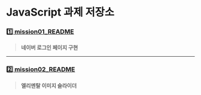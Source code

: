 # JavaScript 과제 저장소

### [1️⃣ mission01_README](https://github.com/M-Moong/js-homework/tree/main/mission01)
> **네이버 로그인 페이지 구현**

- - -

### [2️⃣ mission02_README](https://github.com/M-Moong/js-homework/tree/main/mission02)
> **엘리멘탈 이미지 슬라이더**
